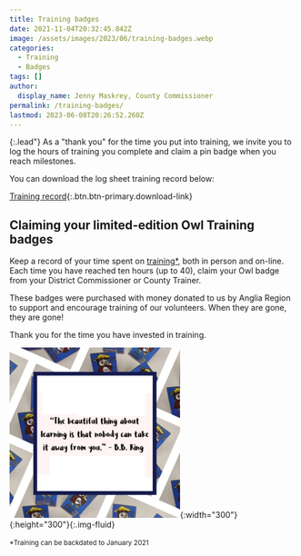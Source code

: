 ```yaml
---
title: Training badges
date: 2021-11-04T20:32:45.842Z
image: /assets/images/2023/06/training-badges.webp
categories:
  - Training
  - Badges
tags: []
author:
  display_name: Jenny Maskrey, County Commissioner
permalink: /training-badges/
lastmod: 2023-06-08T20:26:52.260Z
---
```

{:.lead"}
As a "thank you" for the time you put into training, we invite you to log the hours of training you complete and claim a pin badge when you reach milestones.

You can download the log sheet training record below:

[Training record](/assets/docs/2023/training-record.docx){:.btn.btn-primary.download-link}

## Claiming your limited-edition Owl Training badges

Keep a record of your time spent on <a href="#backdate" title="Training can be backdated to January 2021">training*</a>, both in person and on-line.  Each time you have reached ten hours (up to 40), claim your Owl badge from your District Commissioner or County Trainer.

These badges were purchased with money donated to us by Anglia Region to support and encourage training of our volunteers.  When they are gone, they are gone!

Thank you for the time you have invested in training.

![Quote: The beautiful thing about learning is that nobody can take it away from you - B.B. King](/assets/images/2023/06/training-badges-post.webp){:width="300"}{:height="300"}{:.img-fluid}

<p id="backdate"><small>*Training can be backdated to January 2021</small></p>
